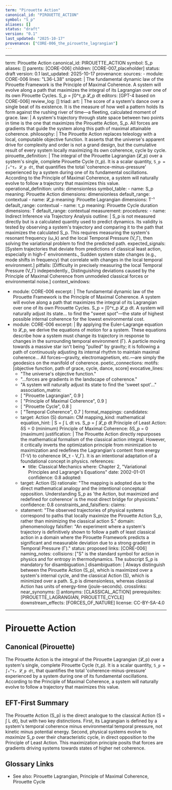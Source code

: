 ```yaml
---
term: "Pirouette Action"
canonical_id: "PIROUETTE_ACTION"
symbol: "S_p"
aliases: []
status: "draft"
version: "0.1"
last_updated: "2025-10-17"
provenance: ["CORE-006_the_pirouette_lagrangian"]
---
```


---
term: Pirouette Action
canonical_id: PIROUETTE_ACTION
symbol: S_p
aliases: []
parents: [CORE-006]
children: [CORE-007_placeholder]
status: draft
version: 0.1
last_updated: 2025-10-17
provenance:
  sources:
    - module: CORE-006
      lines: "L36-L38"
      snippet: |
        The fundamental dynamic law of the Pirouette Framework is the Principle of Maximal Coherence. A system will evolve along a path that maximizes the integral of its Lagrangian over one of its own Pirouette Cycles. S_p = ∫0^τ_p 𝓛_p dt
  editors: [GPT-4 based on CORE-006]
  review_log: []
triad:
  art: |
    The score of a system's dance over a single beat of its existence. It is the measure of how well a pattern holds its form against the rushing river of time—a fleeting, calculated moment of grace.
  law: |
    A system's trajectory through state space between two points in time is the one that maximizes the Pirouette Action, S_p. All forces are gradients that guide the system along this path of maximal attainable coherence.
  philosophy: |
    The Pirouette Action replaces teleology with a local, computable objective function. It asserts that the universe's apparent drive for complexity and order is not a grand design, but the cumulative result of every system locally maximizing its own coherence, cycle by cycle.
pirouette_definition: |
  The integral of the Pirouette Lagrangian (𝓛_p) over a system's single, complete Pirouette Cycle (τ_p). It is a scalar quantity, `S_p = ∫₀^τₚ 𝓛_p dt`, that quantifies the total 'coherence-minus-pressure' experienced by a system during one of its fundamental oscillations. According to the Principle of Maximal Coherence, a system will naturally evolve to follow a trajectory that maximizes this value.
operational_definition:
  units: dimensionless
  symbol_table:
    - name: S_p
      meaning: Pirouette Action
      dimensions: dimensionless
      default_range: contextual
    - name: 𝓛_p
      meaning: Pirouette Lagrangian
      dimensions: T⁻¹
      default_range: contextual
    - name: τ_p
      meaning: Pirouette Cycle duration
      dimensions: T
      default_range: contextual
  measurement:
    procedures:
      - name: Indirect Inference via Trajectory Analysis
        outline: |
          S_p is not measured directly but is a calculated quantity used to predict dynamics. Its validity is tested by observing a system's trajectory and comparing it to the path that maximizes the calculated S_p. This requires measuring the system's resonant frequency (ω_k) and the local Temporal Pressure (V_Γ), then solving the variational problem to find the predicted path.
        expected_signals: [System trajectories that deviate from predictions of classical least action, especially in high-Γ environments., Sudden system state changes (e.g., mode shifts in frequency) that correlate with changes in the local temporal environment.]
        pitfalls: [Difficulty in precisely measuring the local Temporal Pressure (V_Γ) independently., Distinguishing deviations caused by the Principle of Maximal Coherence from unmodeled classical forces or environmental noise.]
context_windows:
  - module: CORE-006
    excerpt: |
      The fundamental dynamic law of the Pirouette Framework is the Principle of Maximal Coherence. A system will evolve along a path that maximizes the integral of its Lagrangian over one of its own Pirouette Cycles. S_p = ∫0^τ_p 𝓛_p dt. A system will naturally adjust its state... to find the "sweet spot"—the state of highest possible internal coherence for the lowest environmental cost.
  - module: CORE-006
    excerpt: |
      By applying the Euler-Lagrange equation to 𝓛_p, we derive the equations of motion for a system. These equations describe how a system must change its trajectory in response to changes in the surrounding temporal environment (Γ). A particle moving towards a massive star isn't being "pulled" by gravity; it is following a path of continuously adjusting its internal rhythm to maintain maximal coherence... All forces—gravity, electromagnetism, etc.—are simply the geodesics on the manifold of coherence.
poetic_connections:
  motifs: [objective function, path of grace, cycle, dance, score]
  evocative_lines:
    - "The universe's objective function."
    - "...forces are gradients in the landscape of coherence."
    - "A system will naturally adjust its state to find the 'sweet spot'..."
  association_matrix:
    - [ "Pirouette Lagrangian", 0.9 ]
    - [ "Principle of Maximal Coherence", 0.9 ]
    - [ "Pirouette Cycle", 0.8 ]
    - [ "Temporal Coherence", 0.7 ]
formal_mappings:
  candidates:
    - target: Action (S)
      domain: CM
      mapping_kind: mathematical
      equation_hint: |
        S = ∫ L dt  vs.  S_p = ∫ 𝓛_p dt
        Principle of Least Action: δS = 0 (minimum)
        Principle of Maximal Coherence: δS_p = 0 (maximum)
      justification: |
        The Pirouette Action directly repurposes the mathematical formalism of the classical action integral. However, it critically inverts the optimization principle from minimization to maximization and redefines the Lagrangian's content from energy (T-V) to coherence (K_τ - V_Γ). It is an intentional adaptation of a foundational concept in physics.
      references:
        - title: Classical Mechanics
          where: Chapter 2, "Variational Principles and Lagrange's Equations"
          date: 2002-01-01
      confidence: 0.8
  adopted:
    - target: Action (S)
      rationale: "The mapping is adopted due to the direct mathematical analogy and the intentional conceptual opposition. Understanding S_p as 'the Action, but maximized and redefined for coherence' is the most direct bridge for physicists."
      confidence: 0.8
constraints_and_falsifiers:
  claims:
    - statement: "The observed trajectories of physical systems correspond to paths that locally maximize the Pirouette Action S_p, rather than minimizing the classical action S."
      domain: phenomenology
      falsifier: "An experiment where a system's trajectory is definitively shown to follow a path of least classical action in a domain where the Pirouette Framework predicts a significant and measurable deviation due to a strong gradient in Temporal Pressure (Γ)."
      status: proposed
      links: [CORE-006]
naming_notes:
  collisions: ["S" is the standard symbol for action in physics and for entropy in thermodynamics. The subscript S_p is mandatory for disambiguation.]
  disambiguation: |
    Always distinguish between the Pirouette Action (S_p), which is maximized over a system's internal cycle, and the classical Action (S), which is minimized over a path. S_p is dimensionless, whereas classical Action has units of energy-time (joule-seconds).
crosslinks:
  near_synonyms: []
  antonyms: [CLASSICAL_ACTION]
  prerequisites: [PIROUETTE_LAGRANGIAN, PIROUETTE_CYCLE]
  downstream_effects: [FORCES_OF_NATURE]
license: CC-BY-SA-4.0
---

# Pirouette Action

## Canonical (Pirouette)
The Pirouette Action is the integral of the Pirouette Lagrangian (𝓛_p) over a system's single, complete Pirouette Cycle (τ_p). It is a scalar quantity, `S_p = ∫₀^τₚ 𝓛_p dt`, that quantifies the total 'coherence-minus-pressure' experienced by a system during one of its fundamental oscillations. According to the Principle of Maximal Coherence, a system will naturally evolve to follow a trajectory that maximizes this value.

## EFT-First Summary
The Pirouette Action (S_p) is the direct analogue to the classical Action (S = ∫ L dt), but with two key distinctions. First, its Lagrangian is defined by a system's temporal coherence minus environmental temporal pressure, not kinetic minus potential energy. Second, physical systems evolve to *maximize* S_p over their characteristic cycle, in direct opposition to the Principle of Least Action. This maximization principle posits that forces are gradients driving systems towards states of higher net coherence.

## Glossary Links
- See also: Pirouette Lagrangian, Principle of Maximal Coherence, Pirouette Cycle